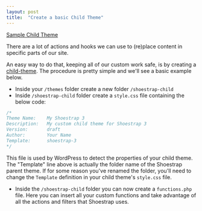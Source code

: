```yaml
---
layout: post
title:  "Create a basic Child Theme"
---
```


<a class="button" href="https://github.com/shoestrap/shoestrap-child">Sample Child Theme</a>

There are a lot of actions and hooks we can use to (re)place content in specific parts of our site.

An easy way to do that, keeping all of our custom work safe, is by creating a [child-theme](http://codex.wordpress.org/Child_Themes). The procedure is pretty simple and we'll see a basic example below.

* Inside your `/themes` folder create a new folder `/shoestrap-child`
* Inside `/shoestrap-child` folder create a `style.css` file containing the below code:

```css
/*
Theme Name:    My Shoestrap 3
Description:   My custom child theme for Shoestrap 3
Version:       draft
Author:        Your Name
Template:      shoestrap-3
*/
```

This file is used by WordPress to detect the properties of your child theme.
The "Template" line above is actually the folder name of the Shoestrap parent theme. If for some reason you've renamed the folder, you'll need to change the `Template` definition in your child theme's `style.css` file.

* Inside the `/shoestrap-child` folder you can now create a `functions.php` file.
Here you can insert all your custom functions and take advantage of all the actions and filters that Shoestrap uses.